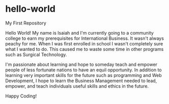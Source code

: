 # hello-world
My First Repository

Hello World! My name is Isaiah and I'm currently going to a community college to earn my prerequisites for International Business. It wasn't always peachy for me. When I was first enrolled in school I wasn't completely sure what I wanted to do. This caused me to waste some time in other programs such as Surgical Technology.

I'm passionate about learning and hope to someday teach and empower people of less fortunate nations to have an equil opportunity. In addition to learning very important skills for the future such as programming and Web Development, I hope to learn the Business Management needed to lead, empower, and teach individuals useful skills and ethics in the future.

Happy Coding!
